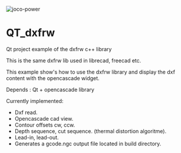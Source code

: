![joco-power](https://user-images.githubusercontent.com/44880102/125855980-06be7e1d-4694-434a-9fe6-2458c3e0da6e.jpg)

# QT_dxfrw
Qt project example of the dxfrw c++ library

This is the same dxfrw lib used in librecad, freecad etc.

This example show's how to use the dxfrw library and display the dxf content with the opencascade widget.

Depends : Qt + opencascade library

Currently implemented:

- Dxf read.
- Opencascade cad view.
- Contour offsets cw, ccw.
- Depth sequence, cut sequence. (thermal distortion algoritme).
- Lead-in, lead-out.
- Generates a gcode.ngc output file located in build directory.


